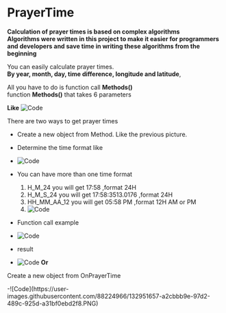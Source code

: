 # PrayerTime
**Calculation of prayer times is based on complex algorithms**<br>
**Algorithms were written in this project to make it easier for programmers and developers and save time in writing these algorithms from the beginning**<br>
<p>You can easily calculate prayer times.<br>
<strong>By year, month, day, time difference, longitude and latitude</strong>, <br>

All you have to do is function call **Methods()** <br>
function **Methods()** that takes 6 parameters</p>
**Like**
![Code](https://user-images.githubusercontent.com/88224966/132946079-40a0e5c3-2ad5-435f-97d4-1089bec0699d.PNG)

<p>There are two ways to get prayer times</p>

- Create a new object from Method. Like the previous picture.
- Determine the time format like
- ![Code](https://user-images.githubusercontent.com/88224966/132950886-12128536-cc14-4b2d-9bfe-22af9eb450f3.PNG)
- You can have more than one time format
  1. H_M_24      you will get   17:58             ,format 24H
  2. H_M_S_24    you will get   17:58:3513.0176   ,format 24H
  3. HH_MM_AA_12 you will get   05:58 PM          ,format 12H AM or PM
  4. ![Code](https://user-images.githubusercontent.com/88224966/132951026-22dc41d3-56b4-44fd-90cd-928bc7557488.PNG)


- Function call example
- ![Code](https://user-images.githubusercontent.com/88224966/132951309-52eff5a1-6ac4-439a-8f12-f1025e4ddbba.PNG)
- result
- ![Code](https://user-images.githubusercontent.com/88224966/132951399-487e88dc-324f-477d-8a0b-d4a8a5029ea3.PNG)
**Or**
<p>
  Create a new object from OnPrayerTime
</p>
-![Code](https://user-images.githubusercontent.com/88224966/132951657-a2cbbb9e-97d2-489c-925d-a31bf0ebd2f8.PNG)


